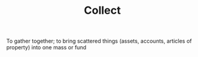 ---
title: Collect
letter: C
permalink: "/definitions/bld-collect.html"
body: To gather together; to bring scattered things (assets, accounts, articles of
  property) into one mass or fund
published_at: '2018-07-07'
source: Black's Law Dictionary 2nd Ed (1910)
layout: post
---